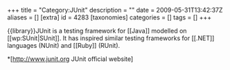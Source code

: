 +++
title = "Category:JUnit"
description = ""
date = 2009-05-31T13:42:37Z
aliases = []
[extra]
id = 4283
[taxonomies]
categories = []
tags = []
+++

{{library}}JUnit is a testing framework for [[Java]] modelled on [[wp:SUnit|SUnit]]. It has inspired similar testing frameworks for [[.NET]] languages (NUnit) and [[Ruby]] (RUnit).

*[http://www.junit.org JUnit official website]
